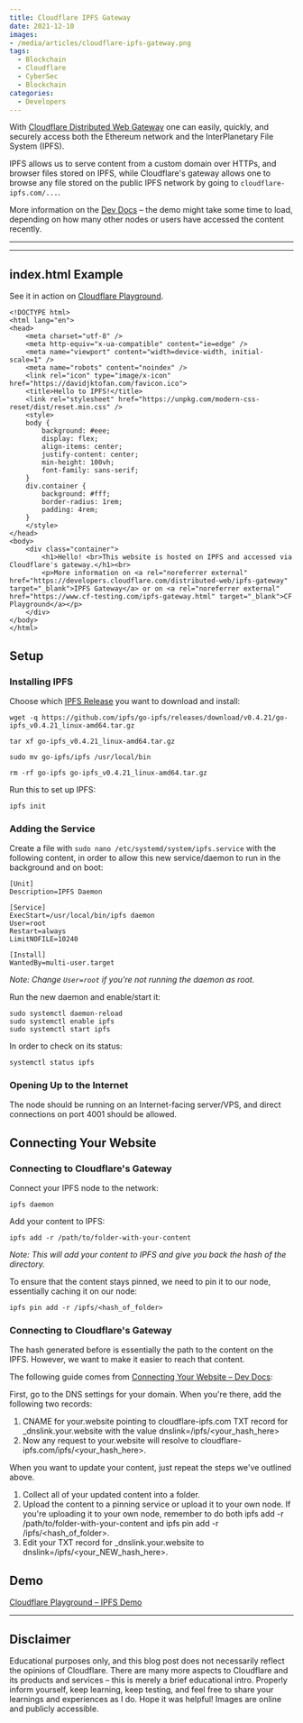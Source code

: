 ```yaml
---
title: Cloudflare IPFS Gateway
date: 2021-12-10
images: 
- /media/articles/cloudflare-ipfs-gateway.png
tags:
  - Blockchain
  - Cloudflare
  - CyberSec
  - Blockchain
categories:
  - Developers
---
```


With [Cloudflare Distributed Web Gateway](https://www.cloudflare.com/distributed-web-gateway/) one can easily, quickly, and securely access both the Ethereum network and the InterPlanetary File System (IPFS).

IPFS allows us to serve content from a custom domain over HTTPs, and browser files stored on IPFS, while Cloudflare's gateway allows one to browse any file stored on the public IPFS network by going to `cloudflare-ipfs.com/...`.

More information on the [Dev Docs](https://developers.cloudflare.com/distributed-web/ipfs-gateway) – the demo might take some time to load, depending on how many other nodes or users have accessed the content recently.

* * *
* * *

## index.html Example

See it in action on [Cloudflare Playground](https://www.cf-testing.com/ipfs-gateway.html).

```
<!DOCTYPE html>
<html lang="en">
<head>
    <meta charset="utf-8" />
    <meta http-equiv="x-ua-compatible" content="ie=edge" />
    <meta name="viewport" content="width=device-width, initial-scale=1" />
    <meta name="robots" content="noindex" />
    <link rel="icon" type="image/x-icon" href="https://davidjktofan.com/favicon.ico">
    <title>Hello to IPFS!</title>
    <link rel="stylesheet" href="https://unpkg.com/modern-css-reset/dist/reset.min.css" />
    <style>
    body {
        background: #eee;
        display: flex;
        align-items: center;
        justify-content: center;
        min-height: 100vh;
        font-family: sans-serif;
    }
    div.container {
        background: #fff;
        border-radius: 1rem;
        padding: 4rem;
    }
    </style>
</head>
<body>
    <div class="container">
        <h1>Hello! <br>This website is hosted on IPFS and accessed via Cloudflare's gateway.</h1><br>
        <p>More information on <a rel="noreferrer external" href="https://developers.cloudflare.com/distributed-web/ipfs-gateway" target="_blank">IPFS Gateway</a> or on <a rel="noreferrer external" href="https://www.cf-testing.com/ipfs-gateway.html" target="_blank">CF Playground</a></p>
    </div>
</body>
</html>
```

## Setup

### Installing IPFS

Choose which [IPFS Release](https://github.com/ipfs/go-ipfs/releases) you want to download and install:

```
wget -q https://github.com/ipfs/go-ipfs/releases/download/v0.4.21/go-ipfs_v0.4.21_linux-amd64.tar.gz

tar xf go-ipfs_v0.4.21_linux-amd64.tar.gz

sudo mv go-ipfs/ipfs /usr/local/bin

rm -rf go-ipfs go-ipfs_v0.4.21_linux-amd64.tar.gz
```

Run this to set up IPFS:
```
ipfs init
```

### Adding the Service

Create a file with `sudo nano /etc/systemd/system/ipfs.service` with the following content, in order to allow this new service/daemon to run in the background and on boot:
```
[Unit]
Description=IPFS Daemon

[Service]
ExecStart=/usr/local/bin/ipfs daemon
User=root
Restart=always
LimitNOFILE=10240

[Install]
WantedBy=multi-user.target
```

_Note: Change `User=root` if you're not running the daemon as root._

Run the new daemon and enable/start it:
```
sudo systemctl daemon-reload
sudo systemctl enable ipfs
sudo systemctl start ipfs
```

In order to check on its status:
```
systemctl status ipfs
```

### Opening Up to the Internet

The node should be running on an Internet-facing server/VPS, and direct connections on port 4001 should be allowed.

## Connecting Your Website

### Connecting to Cloudflare's Gateway

Connect your IPFS node to the network:
```
ipfs daemon
```

Add your content to IPFS:
```
ipfs add -r /path/to/folder-with-your-content
```

_Note: This will add your content to IPFS and give you back the hash of the directory._

To ensure that the content stays pinned, we need to pin it to our node, essentially caching it on our node:
```
ipfs pin add -r /ipfs/<hash_of_folder>
```

### Connecting to Cloudflare's Gateway

The hash generated before is essentially the path to the content on the IPFS. However, we want to make it easier to reach that content.

The following guide comes from [Connecting Your Website – Dev Docs](https://developers.cloudflare.com/distributed-web/ipfs-gateway/connecting-website):

First, go to the DNS settings for your domain. When you're there, add the following two records:

1. CNAME for your.website pointing to cloudflare-ipfs.com
TXT record for _dnslink.your.website with the value dnslink=/ipfs/<your_hash_here>
2. Now any request to your.website will resolve to cloudflare-ipfs.com/ipfs/<your_hash_here>.

When you want to update your content, just repeat the steps we've outlined above.

1. Collect all of your updated content into a folder.
2. Upload the content to a pinning service or upload it to your own node. If you're uploading it to your own node, remember to do both ipfs add -r /path/to/folder-with-your-content and ipfs pin add -r /ipfs/<hash_of_folder>.
3. Edit your TXT record for _dnslink.your.website to dnslink=/ipfs/<your_NEW_hash_here>.

## Demo

[Cloudflare Playground – IPFS Demo](https://www.cf-testing.com/ipfs-gateway.html)

* * *

## Disclaimer

Educational purposes only, and this blog post does not necessarily reflect the opinions of Cloudflare. There are many more aspects to Cloudflare and its products and services – this is merely a brief educational intro. Properly inform yourself, keep learning, keep testing, and feel free to share your learnings and experiences as I do. Hope it was helpful! Images are online and publicly accessible.

